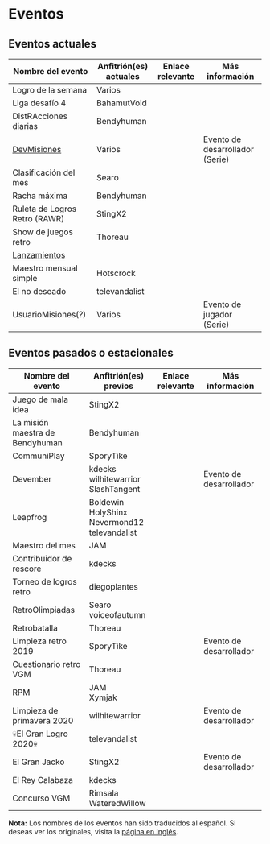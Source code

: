 # Eventos

## Eventos actuales

| Nombre del evento                             | Anfitrión(es) actuales | Enlace relevante | Más información                 |
| --------------------------------------------- | ---------------------- | ---------------- | ------------------------------- |
| Logro de la semana                            | Varios                 |                  |                                 |
| Liga desafío 4                                | BahamutVoid            |                  |                                 |
| DistRAcciones diarias                         | Bendyhuman             |
| [DevMisiones](/developer-docs/devquests.html) | Varios                 |                  | Evento de desarrollador (Serie) |
| Clasificación del mes                         | Searo                  |                  |                                 |
| Racha máxima                                  | Bendyhuman             |                  |                                 |
| Ruleta de Logros Retro (RAWR)                 | StingX2                |                  |                                 |
| Show de juegos retro                          | Thoreau                |                  |                                 |
| [Lanzamientos](/developer-docs/rollouts.html) |                        |                  |
| Maestro mensual simple                        | Hotscrock              |                  |                                 |
| El no deseado                                 | televandalist          |                  |                                 |
| UsuarioMisiones(?)                            | Varios                 |                  | Evento de jugador (Serie)       |

## Eventos pasados o estacionales

| Nombre del evento               | Anfitrión(es) previos                                 | Enlace relevante | Más información         |
| ------------------------------- | ----------------------------------------------------- | ---------------- | ----------------------- |
| Juego de mala idea              | StingX2                                               |                  |                         |
| La misión maestra de Bendyhuman | Bendyhuman                                            |                  |                         |
| CommuniPlay                     | SporyTike                                             |                  |                         |
| Devember                        | kdecks<br>wilhitewarrior<br>SlashTangent              |                  | Evento de desarrollador |
| Leapfrog                        | Boldewin<br>HolyShinx<br>Nevermond12<br>televandalist |                  |                         |
| Maestro del mes                 | JAM                                                   |                  |                         |
| Contribuidor de rescore         | kdecks                                                |                  |                         |
| Torneo de logros retro          | diegoplantes                                          |                  |                         |
| RetroOlimpiadas                 | Searo<br>voiceofautumn                                |                  |                         |
| Retrobatalla                    | Thoreau                                               |                  |                         |
| Limpieza retro 2019             | SporyTike                                             |                  | Evento de desarrollador |
| Cuestionario retro VGM          | Thoreau                                               |                  |                         |
| RPM                             | JAM<br>Xymjak                                         |                  |                         |
| Limpieza de primavera 2020      | wilhitewarrior                                        |                  | Evento de desarrollador |
| 💀El Gran Logro 2020💀          | televandalist                                         |                  |                         |
| El Gran Jacko                   | StingX2                                               |                  | Evento de desarrollador |
| El Rey Calabaza                 | kdecks                                                |                  |                         |
| Concurso VGM                    | Rimsala<br>WateredWillow                              |                  |                         |

**Nota:** Los nombres de los eventos han sido traducidos al español. Si deseas ver los originales, visita la [página en inglés](/general/events).
